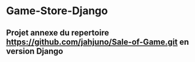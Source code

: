 # Game-Store-Django

## Projet annexe du repertoire https://github.com/jahjuno/Sale-of-Game.git en version Django
